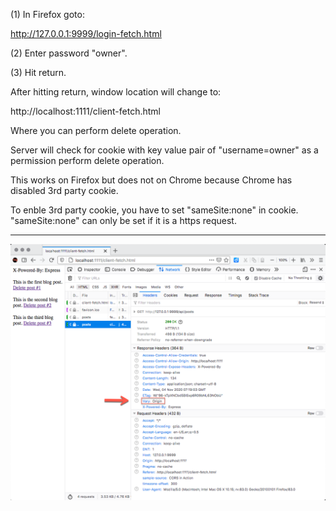 
(1) In Firefox goto:

  http://127.0.0.1:9999/login-fetch.html

(2) Enter password "owner".

(3) Hit return.

After hitting return, window location will change to:

  http://localhost:1111/client-fetch.html

Where you can perform delete operation.

Server will check for cookie with key value pair of "username=owner"
as a permission perform delete operation.

This works on Firefox but does not on Chrome because Chrome has
disabled 3rd party cookie.

To enble 3rd party cookie, you have to set "sameSite:none" in cookie.
"sameSite:none" can only be set if it is a https request.

---

![show vary:origin header](https://github.com/ApolloTang/wf-cors-in-action/blob/main/ch06/listing-6.4-vary-origin/listing-6.4-vary-origin-header-ff.png?raw=true)








